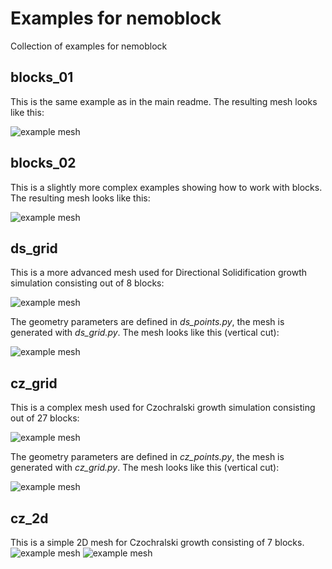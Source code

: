 # Examples for nemoblock

Collection of examples for nemoblock

## blocks_01

This is the same example as in the main readme. The resulting mesh looks like this:

![example mesh](../images/blocks_01.png)

## blocks_02

This is a slightly more complex examples showing how to work with blocks. The resulting mesh looks like this:

![example mesh](../images/blocks_02.png)

## ds_grid

This is a more advanced mesh used for Directional Solidification growth simulation consisting out of 8 blocks:

![example mesh](../images/grid_ds.png)

The geometry parameters are defined in *ds_points.py*, the mesh is generated with *ds_grid.py*. The mesh looks like this (vertical cut):

![example mesh](../images/gridstart_ds.png)

## cz_grid

This is a complex mesh used for Czochralski growth simulation consisting out of 27 blocks:

![example mesh](../images/grid_cz.png)

The geometry parameters are defined in *cz_points.py*, the mesh is generated with *cz_grid.py*. The mesh looks like this (vertical cut):

![example mesh](../images/gridstart_cz.png)

## cz_2d

This is a simple 2D mesh for Czochralski growth consisting of 7 blocks.
![example mesh](../images/cz_2d_topology.png)
![example mesh](../images/cz_2d.png)
